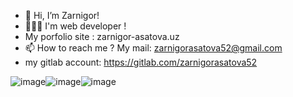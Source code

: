 - 👋 Hi, I’m Zarnigor!
- 👩🏻‍💻 I'm web developer !
- My porfolio site : zarnigor-asatova.uz
- 📫 How to reach me ? My mail: zarnigorasatova52@gmail.com
- my gitlab account: https://gitlab.com/zarnigorasatova52

![image](https://github.com/user-attachments/assets/0ed5b29a-4fe6-45b4-8512-ac30f4533d61)![image](https://github.com/user-attachments/assets/a58cd6c1-f23d-4a98-b3d7-6d11dc8ab646)![image](https://github.com/user-attachments/assets/5a56bbab-3768-43ac-8f6d-a5966e0b61b0)



<!---
asatova/asatova is a ✨ special ✨ repository because its `README.md` (this file) appears on your GitHub profile.
You can click the Preview link to take a look at your changes.
--->
